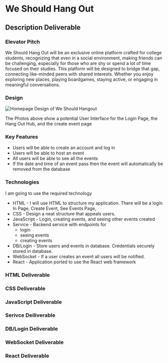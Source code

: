 # We Should Hang Out


## Description Deliverable


### Elevator Pitch
We Should Hang Out will be an exclusive online platform crafted for college students, recognizing that even in a social environment, making friends can be challenging, especially for those who are shy or spend a lot of time focused on their studies. This platform will be designed to bridge that gap, connecting like-minded peers with shared interests. Whether you enjoy exploring new places, playing boardgames, staying active, or engaging in meaningful conversations.

### Design
![Homepage Design of We Should Hangout]("startup\sketches.png")

The Photos above show a potential User Interface for the Login Page, the Hang Out Hub, and the create event page


### Key Features
+ Users will be able to create an account and log in
+ Users will be able to host an event
+ All users will be able to see all the events
+ If the date and time of an event pass then the event will automatically be removed from the database

### Technologies
I am going to use the required technology
+ HTML - I will use HTML to structure my application. There will be a login In Page, Create Event, See Events Page,
+ CSS - Design a neat structure that appeals users. 
+ JavaScript - Login, creating events, and seeing other events created
+ Service - Backend service with endpoints for 
    + login
    + seeing events
    + creating events 
+ DB/Login - Store users and events in database. Credentials securely stored in database.
+ WebSocket - If a user creates an event all users will be notified. 
+ React - Application ported to use the React web framework

### HTML Deliverable
### CSS Deliverable
### JavaScript Deliverable
### Serivce Deiliverable
### DB/Login Deliverable
### WebSocket Deliverable
### React Deliverable
